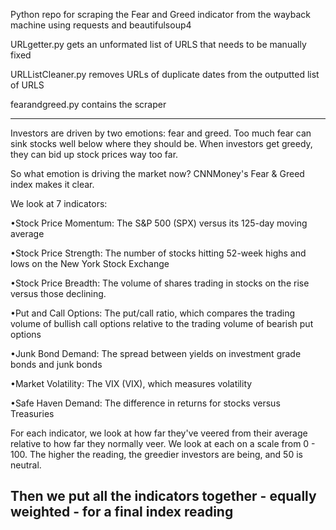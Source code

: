 Python repo for scraping the Fear and Greed indicator from the wayback machine using requests and beautifulsoup4

URLgetter.py gets an unformated list of URLS that needs to be manually fixed

URLListCleaner.py removes URLs of duplicate dates from the outputted list of URLS

fearandgreed.py contains the scraper


-------

Investors are driven by two emotions: fear and greed. Too much fear can sink stocks well below where they should be. When investors get greedy, they can bid up stock prices way too far.

So what emotion is driving the market now? CNNMoney's Fear & Greed index makes it clear.

We look at 7 indicators:

•Stock Price Momentum: The S&P 500 (SPX) versus its 125-day moving average

•Stock Price Strength: The number of stocks hitting 52-week highs and lows on the New York Stock Exchange

•Stock Price Breadth: The volume of shares trading in stocks on the rise versus those declining.

•Put and Call Options: The put/call ratio, which compares the trading volume of bullish call options relative to the trading volume of bearish put options

•Junk Bond Demand: The spread between yields on investment grade bonds and junk bonds

•Market Volatility: The VIX (VIX), which measures volatility

•Safe Haven Demand: The difference in returns for stocks versus Treasuries

For each indicator, we look at how far they've veered from their average relative to how far they normally veer. We look at each on a scale from 0 - 100. The higher the reading, the greedier investors are being, and 50 is neutral.

Then we put all the indicators together - equally weighted - for a final index reading
-------